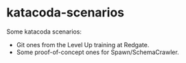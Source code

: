 # katacoda-scenarios

Some katacoda scenarios:
* Git ones from the Level Up training at Redgate.
* Some proof-of-concept ones for Spawn/SchemaCrawler.
